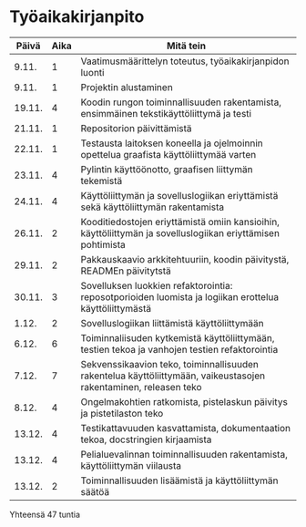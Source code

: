 # Työaikakirjanpito

Päivä | Aika | Mitä tein
----- | ---- | ------------
9.11. |   1  | Vaatimusmäärittelyn toteutus, työaikakirjanpidon luonti
9.11. |   1  | Projektin alustaminen
19.11.|   4  | Koodin rungon toiminnallisuuden rakentamista, ensimmäinen tekstikäyttöliittymä ja testi
21.11.|   1  | Repositorion päivittämistä
22.11.|   1  | Testausta laitoksen koneella ja ojelmoinnin opettelua graafista käyttöliittymää varten
23.11.|   4  | Pylintin käyttöönotto, graafisen liittymän tekemistä
24.11.|   4  | Käyttöliittymän ja sovelluslogiikan eriyttämistä sekä käyttöliittymän rakentamista
26.11.|   2  | Kooditiedostojen eriyttämistä omiin kansioihin, käyttöliittymän ja sovelluslogiikan eriyttämisen pohtimista
29.11.|   2  | Pakkauskaavio arkkitehtuuriin, koodin päivitystä, READMEn päivitytstä
30.11.|   3  | Sovelluksen luokkien refaktorointia: reposotporioiden luomista ja logiikan erottelua käyttöliittymästä
1.12. |   2  | Sovelluslogiikan liittämistä käyttöliittymään
6.12. |   6  | Toiminnaliisuden kytkemistä käyttöliittymään, testien tekoa ja vanhojen testien refaktorointia
7.12. |   7  | Sekvenssikaavion teko, toiminnallisuuden rakentelua käyttöliittymään, vaikeustasojen rakentaminen, releasen teko
8.12. |   4  | Ongelmakohtien ratkomista, pistelaskun päivitys ja pistetilaston teko
13.12.|   4  | Testikattavuuden kasvattamista, dokumentaation tekoa, docstringien kirjaamista
13.12.|   4  | Pelialuevalinnan toiminnallisuuden rakentamista, käyttöliittymän viilausta
13.12.|   2  | Toiminnallisuuden lisäämistä ja käyttöliittymän säätöä

Yhteensä 47 tuntia
